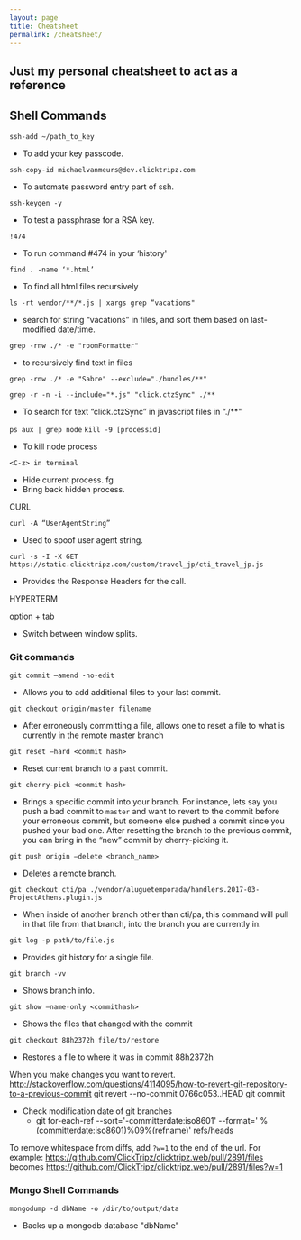 ```yaml
---
layout: page
title: Cheatsheet
permalink: /cheatsheet/
---
```


## Just my personal cheatsheet to act as a reference


## Shell Commands
 `ssh-add ~/path_to_key`
- To add your key passcode.

 `ssh-copy-id michaelvanmeurs@dev.clicktripz.com`
- To automate password entry part of ssh.

 `ssh-keygen -y`
-  To test a passphrase for a RSA key.

 `!474`
  -  To run command #474 in your ‘history'

 `find . -name ‘*.html’`
-  To find all html files recursively

 `ls -rt vendor/**/*.js | xargs grep “vacations"`
- search for string “vacations” in files, and sort them based on last-modified date/time.

 `grep -rnw ./* -e "roomFormatter"`
- to recursively find text in files

 `grep -rnw ./* -e "Sabre" --exclude="./bundles/**"`

 `grep -r -n -i --include="*.js" "click.ctzSync" ./**`
-  To search for text “click.ctzSync” in javascript files in “./**"

 `ps aux | grep node`
 `kill -9 [processid]`
-  To kill node process

 `<C-z> in terminal`
 - Hide current process.
fg
- Bring back hidden process.

CURL

 `curl -A “UserAgentString”`
- Used to spoof user agent string.

 `curl -s -I -X GET https://static.clicktripz.com/custom/travel_jp/cti_travel_jp.js`
- Provides the Response Headers for the call.

HYPERTERM

option + tab
- Switch between window splits.


### Git commands
 `git commit —amend -no-edit`
 - Allows you to add additional files to your last commit.

 `git checkout origin/master filename`
 -  After erroneously committing a file, allows one to reset a file to what is currently in the remote master branch

 `git reset —hard <commit hash>`
 -   Reset current branch to a past commit.

 `git cherry-pick <commit hash>`
-   Brings a specific commit into your branch. For instance, lets say you push a bad commit to `master` and want to revert to the commit before your erroneous commit, but someone else pushed a commit since you pushed your bad one. After resetting the branch to the previous commit, you can bring in the “new” commit by cherry-picking it.

 `git push origin —delete <branch_name>`
 -   Deletes a remote branch.

 `git checkout cti/pa ./vendor/aluguetemporada/handlers.2017-03-ProjectAthens.plugin.js`
- When inside of another branch other than cti/pa, this command will pull in that file from that branch, into the branch you are currently in.

 `git log -p path/to/file.js`
- Provides git history for a single file.

 `git branch -vv`
- Shows branch info.

 `git show —name-only <commithash>`
- Shows the files that changed with the commit

 `git checkout 88h2372h file/to/restore`
-   Restores a file to where it was in commit 88h2372h

When you make changes you want to revert.
http://stackoverflow.com/questions/4114095/how-to-revert-git-repository-to-a-previous-commit
git revert --no-commit 0766c053..HEAD
git commit

- Check modification date of git branches
    - git for-each-ref --sort='-committerdate:iso8601' --format=' %(committerdate:iso8601)%09%(refname)' refs/heads

To remove whitespace from diffs, add `?w=1` to the end of the url. For example:
https://github.com/ClickTripz/clicktripz.web/pull/2891/files becomes
https://github.com/ClickTripz/clicktripz.web/pull/2891/files?w=1

### Mongo Shell Commands

`mongodump -d dbName -o /dir/to/output/data`
- Backs up a mongodb database "dbName"